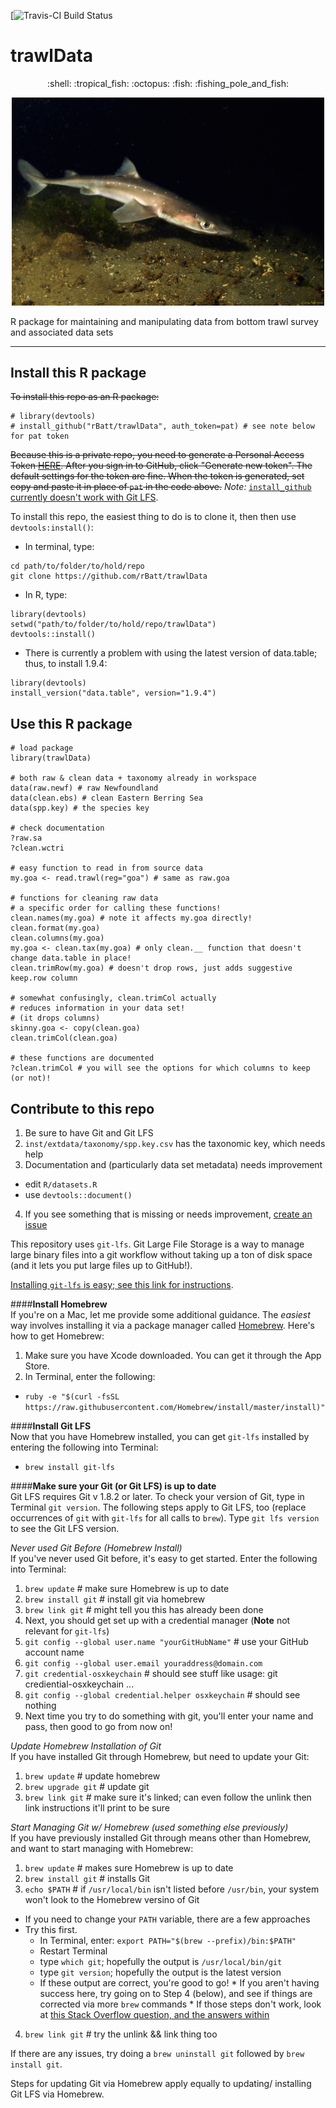 [![Travis-CI Build Status](https://magnum.travis-ci.com/rBatt/trawlData.svg?token=ZmFLF6sygbxo9Je63ydg&branch=master)


# trawlData
<p align="center">
 :shell: :tropical_fish: :octopus: :fish: :fishing_pole_and_fish: 
</p>

<!--![Random Trawl Species](./inst/extdata/taxPictures/Squalus acanthias.jpg?raw=TRUE)-->
<p align="center">
<img src="./inst/extdata/taxPictures/Squalus acanthias.jpg?raw=TRUE", width="500">
</p>


R package for maintaining and manipulating data from bottom trawl survey and associated data sets

---


## Install this R package
~~To install this repo as an R package:~~  
```{r}
# library(devtools)
# install_github("rBatt/trawlData", auth_token=pat) # see note below for pat token
```
~~Because this is a private repo, you need to generate a Personal Access Token [HERE](https://github.com/settings/tokens). After you sign in to GitHub, click "Generate new token". The default settings for the token are fine. When the token is generated, set copy and paste it in place of `pat` in the code above.~~ *Note:* [`install_github` currently doesn't work with Git LFS](https://github.com/hadley/devtools/issues/889).  

To install this repo, the easiest thing to do is to clone it, then then use `devtools:install()`:  
 - In terminal, type:  
 ```
cd path/to/folder/to/hold/repo
git clone https://github.com/rBatt/trawlData
 ```  
 - In R, type:  
```{r}
library(devtools)
setwd("path/to/folder/to/hold/repo/trawlData")
devtools::install()
```
 - There is currently a problem with using the latest version of data.table; thus, to install 1.9.4:
 ```{r}
 library(devtools)
 install_version("data.table", version="1.9.4")
 ```
 
## Use this R package
```{r}
# load package
library(trawlData)

# both raw & clean data + taxonomy already in workspace
data(raw.newf) # raw Newfoundland
data(clean.ebs) # clean Eastern Berring Sea
data(spp.key) # the species key

# check documentation
?raw.sa
?clean.wctri

# easy function to read in from source data
my.goa <- read.trawl(reg="goa") # same as raw.goa

# functions for cleaning raw data
# a specific order for calling these functions!
clean.names(my.goa) # note it affects my.goa directly!
clean.format(my.goa)
clean.columns(my.goa)
my.goa <- clean.tax(my.goa) # only clean.__ function that doesn't change data.table in place!
clean.trimRow(my.goa) # doesn't drop rows, just adds suggestive keep.row column

# somewhat confusingly, clean.trimCol actually
# reduces information in your data set!
# (it drops columns)
skinny.goa <- copy(clean.goa)
clean.trimCol(clean.goa)

# these functions are documented
?clean.trimCol # you will see the options for which columns to keep (or not)!
```

## Contribute to this repo
 1. Be sure to have Git and Git LFS  
 2. `inst/extdata/taxonomy/spp.key.csv` has the taxonomic key, which needs help  
 3. Documentation and (particularly data set metadata) needs improvement  
   - edit `R/datasets.R`
   - use `devtools::document()`
 4. If you see something that is missing or needs improvement, [create an issue](https://github.com/rBatt/trawlData/issues)

This repository uses `git-lfs`. Git Large File Storage is a way to manage large binary files into a git workflow without taking up a ton of disk space (and it lets you put large files up to GitHub!).

[Installing `git-lfs` is easy; see this link for instructions](https://git-lfs.github.com/). 

####**Install Homebrew**  
If you're on a Mac, let me provide some additional guidance. The *easiest* way involves installing it via a package manager called [Homebrew](http://brew.sh/). Here's how to get Homebrew:  
 1. Make sure you have Xcode downloaded. You can get it through the App Store.  
 2. In Terminal, enter the following: 
   - `ruby -e "$(curl -fsSL https://raw.githubusercontent.com/Homebrew/install/master/install)"`

####**Install Git LFS**  
Now that you have Homebrew installed, you can get `git-lfs` installed by entering the following into Terminal:  
 - `brew install git-lfs`
 
####**Make sure your Git (or Git LFS) is up to date**  
Git LFS requires Git v 1.8.2 or later. To check your version of Git, type in Terminal `git version`. The following steps apply to Git LFS, too (replace occurrences of `git` with `git-lfs` for all calls to  `brew`). Type `git lfs version` to see the Git LFS version.


*Never used Git Before (Homebrew Install)*  
If you've never used Git before, it's easy to get started. Enter the following into Terminal:  
 1. `brew update` # make sure Homebrew is up to date  
 2. `brew install git` # install git via homebrew  
 3. `brew link git` # might tell you this has already been done  
 4. Next, you should get set up with a credential manager (**Note** not relevant for `git-lfs`)  
   1. `git config --global user.name "yourGitHubName"` # use your GitHub account name  
   2. `git config --global user.email youraddress@domain.com`  
   3. `git credential-osxkeychain` # should see stuff like usage: git crediential-osxkeychain ...  
   4. `git config --global credential.helper osxkeychain` # should see nothing  
   5. Next time you try to do something with git, you'll enter your name and pass, then good to go from now on!  


*Update Homebrew Installation of Git*  
If you have installed Git through Homebrew, but need to update your Git:  
  1. `brew update` # update homebrew
  2. `brew upgrade git` # update git
  3. `brew link git` # make sure it's linked; can even follow the unlink then link instructions it'll print to be sure


*Start Managing Git w/ Homebrew (used something else previously)*  
If you have previously installed Git through means other than Homebrew, and want to start managing with Homebrew:  
 1. `brew update` # makes sure Homebrew is up to date
 2. `brew install git` # installs Git
 3. `echo $PATH` # if `/usr/local/bin` isn't listed before `/usr/bin`, your system won't look to the Homebrew versino of Git
   * If you need to change your `PATH` variable, there are a few approaches
   * Try this first. 
     * In Terminal, enter: `export PATH="$(brew --prefix)/bin:$PATH"`
     * Restart Terminal
     * type `which git`; hopefully the output is `/usr/local/bin/git`
     * type `git version`; hopefully the output is the latest version
     * If these output are correct, you're good to go!
    * If you aren't having success here, try going on to Step 4 (below), and see if things are corrected via more `brew` commands
    * If those steps don't work, look at [this Stack Overflow question, and the answers within](http://stackoverflow.com/questions/8957862/how-to-upgrade-git-to-latest-version-on-mac-os-x)  
 4. `brew link git` # try the unlink && link thing too
 
If there are any issues, try doing a `brew uninstall git` followed by `brew install git`.

Steps for updating Git via Homebrew apply equally to updating/ installing Git LFS via Homebrew.
